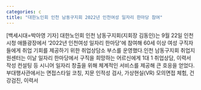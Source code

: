 ```yaml
---
categories: c
title: "대한노인회 인천 남동구지회 2022년 인천여성 일자리 한마당 참여"
---
```

[백세시대=박아영 기자] 대한노인회 인천 남동구지회(지회장 김동인)는 9월 22일 인천시청 애뜰광장에서 ‘2022년 인천여성 일자리 한마당&#39;에 참여해 60세 이상 여성 구직자들에게 취업 기회를 제공하기 위한 취업상담소 부스를 운영했다.인천 남동구지회 취업지원센터는 이날 일자리 한마당에서 구직을 희망하는 어르신에게 1대 1 취업상담, 이력서 작성 컨설팅 등 시니어 일자리 창출을 위해 체계적인 서비스를 제공해 큰 호응을 얻었다.부대행사관에서는 면접스타일 코칭, 지문 인적성 검사, 가상현실(VR) 모의면접 체험, 건강검진, 이력서